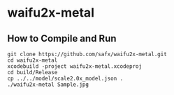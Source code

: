 # waifu2x-metal

## How to Compile and Run

```
git clone https://github.com/safx/waifu2x-metal.git
cd waifu2x-metal
xcodebuild -project waifu2x-metal.xcodeproj
cd build/Release
cp ../../model/scale2.0x_model.json .
./waifu2x-metal Sample.jpg
```
